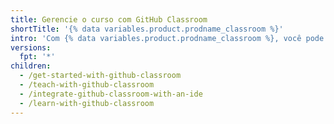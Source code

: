 ```yaml
---
title: Gerencie o curso com GitHub Classroom
shortTitle: '{% data variables.product.prodname_classroom %}'
intro: 'Com {% data variables.product.prodname_classroom %}, você pode usar {% data variables.product.product_name %} para administrar ou participar de um curso sobre desenvolvimento de software.'
versions:
  fpt: '*'
children:
  - /get-started-with-github-classroom
  - /teach-with-github-classroom
  - /integrate-github-classroom-with-an-ide
  - /learn-with-github-classroom
---
```


